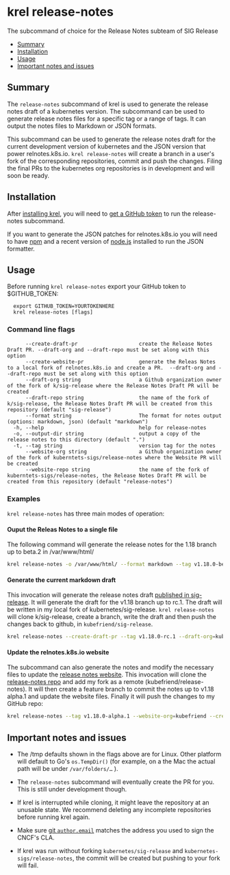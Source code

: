# krel release-notes

The subcommand of choice for the Release Notes subteam of SIG Release

- [Summary](#summary)
- [Installation](#installation)
- [Usage](#usage)
- [Important notes and issues](#important-notes-and-issues)

## Summary

The `release-notes` subcommand of krel is used to generate the release notes
draft of a kubernetes version. The subcommand can be used to generate release notes
files for a specific tag or a range of tags. It can output the notes files to Markdown or JSON formats.

This subcommand can be used to generate the release notes draft for the current development version of kubernetes and the JSON version that power relnotes.k8s.io.
`krel release-notes` will create a branch in a user's fork of the corresponding repositories, commit and push the changes. Filing the final PRs to the kubernetes org repositories is in development and will soon be ready.

## Installation

After [installing krel](README.md#installation), you will need to [get a GitHub token](https://github.com/settings/tokens) to run the release-notes subcommand.

If you want to generate the JSON patches for relnotes.k8s.io you will need to have [npm](https://www.npmjs.com/) and a recent version of [node.js](https://nodejs.org/) installed to run the JSON formatter.

## Usage

Before running `krel release-notes` export your GitHub token to \$GITHUB_TOKEN:

```
  export GITHUB_TOKEN=YOURTOKENHERE
  krel release-notes [flags]
```

### Command line flags

```
      --create-draft-pr                    create the Release Notes Draft PR. --draft-org and --draft-repo must be set along with this option
      --create-website-pr                  generate the Releas Notes to a local fork of relnotes.k8s.io and create a PR.  --draft-org and --draft-repo must be set along with this option
      --draft-org string                   a Github organization owner of the fork of k/sig-release where the Release Notes Draft PR will be created
      --draft-repo string                  the name of the fork of k/sig-release, the Release Notes Draft PR will be created from this repository (default "sig-release")
      --format string                      The format for notes output (options: markdown, json) (default "markdown")
  -h, --help                               help for release-notes
  -o, --output-dir string                  output a copy of the release notes to this directory (default ".")
  -t, --tag string                         version tag for the notes
      --website-org string                 a Github organization owner of the fork of kuberntets-sigs/release-notes where the Website PR will be created
      --website-repo string                the name of the fork of kuberntets-sigs/release-notes, the Release Notes Draft PR will be created from this repository (default "release-notes")
```

### Examples

`krel release-notes` has three main modes of operation:

#### Ouput the Releas Notes to a single file

The following command will generate the release notes for the 1.18 branch up to beta.2 in /var/www/html/

```bash
krel release-notes -o /var/www/html/ --format markdown --tag v1.18.0-beta.2
```

#### Generate the current markdown draft

This invocation will generate the release notes draft [published in sig-release](https://github.com/kubernetes/sig-release/blob/master/releases/release-1.18/release-notes-draft.md). It will generate the draft for the v1.18 branch up to rc.1. The draft will be written in my local fork of kubernetes/sig-release. `krel release-notes` will clone k/sig-release, create a branch, write the draft and then push the changes back to github, in `kubefriend/sig-release`.

```bash
krel release-notes --create-draft-pr --tag v1.18.0-rc.1 --draft-org=kubefriend
```

#### Update the relnotes.k8s.io website

The subcommand can also generate the notes and modify the necessary files to update the [release notes website](https://relnotes.k8s.io/). This invocation will clone the [release-notes repo](https://github.com/kubernetes-sigs/release-notes) and add my fork as a remote (kubefriend/release-notes). It will then create a feature branch to commit the notes up to v1.18 alpha.1 and update the website files. Finally it will push the changes to my GitHub repo:

```bash
krel release-notes --tag v1.18.0-alpha.1 --website-org=kubefriend --create-website-pr
```

## Important notes and issues

- The /tmp defaults shown in the flags above are for Linux. Other platform will default to Go's `os.TempDir()` (for example, on a the Mac the actual path will be under `/var/folders/…` ).

- The `release-notes` subcommand will eventually create the PR for you. This is still under development though.

- If krel is interrupted while cloning, it might leave the repository at an unusable state. We recommend deleting any incomplete repositories before running krel again.

- Make sure [git `author.email`](https://help.github.com/en/github/setting-up-and-managing-your-github-user-account/setting-your-commit-email-address) matches the address you used to sign the CNCF's CLA.

- If krel was run without forking `kubernetes/sig-release` and `kubernetes-sigs/release-notes`, the commit will be created but pushing to your fork will fail.